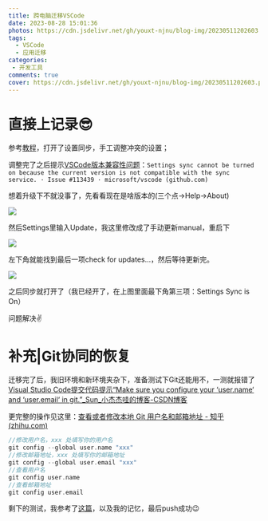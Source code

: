 ```yaml
---
title: 跨电脑迁移VSCode
date: 2023-08-28 15:01:36
photos: https://cdn.jsdelivr.net/gh/youxt-njnu/blog-img/20230511202603.png
tags: 
  - VSCode
  - 应用迁移
categories:
 - 开发工具
comments: true
cover: https://cdn.jsdelivr.net/gh/youxt-njnu/blog-img/20230511202603.png
---
```


# 直接上记录😎

参考[教程]([https://juejin.cn/post/7066622158184644621)，打开了设置同步，手工调整冲突的设置；

调整完了之后提示[VSCode版本兼容性问题](https://github.com/microsoft/vscode/issues/113439)：`Settings sync cannot be turned on because the current version is not compatible with the sync service. · Issue #113439 · microsoft/vscode (github.com)`

想着升级下不就没事了，先看看现在是啥版本的(三个点→Help→About)

![](https://s2.loli.net/2023/08/28/bAJhLxSsPtTD7GZ.png)

然后Settings里输入Update，我这里修改成了手动更新manual，重启下

![](https://s2.loli.net/2023/08/28/M65KYtDHA3OWBar.png)

左下角就能找到最后一项check for updates...，然后等待更新完。

![](F:\marktextImg\2023-08-28-15-44-04-image.png)

之后同步就打开了（我已经开了，在上图里面最下角第三项：Settings Sync is On）

问题解决✌️

# 补充|Git协同的恢复

迁移完了后，我旧环境和新环境夹杂下，准备测试下Git还能用不，一测就报错了[Visual Studio Code提交代码提示“Make sure you configure your ‘user.name‘ and ‘user.email‘ in git.”_Sun_小杰杰哇的博客-CSDN博客](https://blog.csdn.net/qq_41271930/article/details/117514127)

更完整的操作见这里：[查看或者修改本地 Git 用户名和邮箱地址 - 知乎 (zhihu.com)](https://zhuanlan.zhihu.com/p/165646665)

```c
//修改用户名，xxx 处填写你的用户名
git config --global user.name "xxx"
//修改邮箱地址，xxx 处填写你的邮箱地址
git config --global user.email "xxx"
//查看用户名
git config user.name
//查看邮箱地址
git config user.email 
```

剩下的测试，我参考了[这篇](https://blog.csdn.net/EvelynHouseba/article/details/105426477)，以及我的记忆，最后push成功😉
